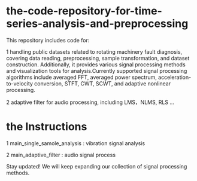 # the-code-repository-for-time-series-analysis-and-preprocessing
This repository includes code for:  

1 handling public datasets related to rotating machinery fault diagnosis, covering data reading, preprocessing, sample transformation, and dataset construction. Additionally, it provides various signal processing methods and visualization tools for analysis.Currently supported signal processing algorithms include averaged FFT, averaged power spectrum, acceleration-to-velocity conversion, STFT, CWT, SCWT, and adaptive nonlinear processing.  

2 adaptive filter  for audio processing, including LMS，NLMS, RLS ...  


# the Instructions
1 main_single_samole_analysis : vibration signal analysis  

2 main_adaptive_filter : audio signal process  


Stay updated! We will keep expanding our collection of signal processing methods.

